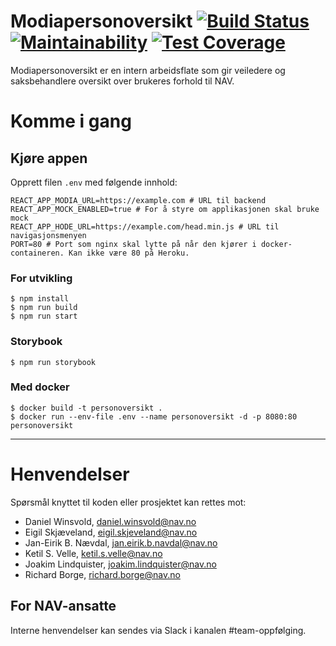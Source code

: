 Modiapersonoversikt [![Build Status](https://travis-ci.org/navikt/modiapersonoversikt.svg?branch=master)](https://travis-ci.org/navikt/modiapersonoversikt) [![Maintainability](https://api.codeclimate.com/v1/badges/bc150401e4210a34fc4f/maintainability)](https://codeclimate.com/github/navikt/modiapersonoversikt/maintainability)
[![Test Coverage](https://api.codeclimate.com/v1/badges/bc150401e4210a34fc4f/test_coverage)](https://codeclimate.com/github/navikt/modiapersonoversikt/test_coverage)
===================

Modiapersonoversikt er en intern arbeidsflate som gir veiledere og 
saksbehandlere oversikt over brukeres forhold til NAV.

# Komme i gang

## Kjøre appen

Opprett filen `.env` med følgende innhold:
```shell
REACT_APP_MODIA_URL=https://example.com # URL til backend
REACT_APP_MOCK_ENABLED=true # For å styre om applikasjonen skal bruke mock
REACT_APP_HODE_URL=https://example.com/head.min.js # URL til navigasjonsmenyen
PORT=80 # Port som nginx skal lytte på når den kjører i docker-containeren. Kan ikke være 80 på Heroku.
```

### For utvikling
```console
$ npm install
$ npm run build
$ npm run start
```
### Storybook
```console
$ npm run storybook
```

### Med docker
```console
$ docker build -t personoversikt .
$ docker run --env-file .env --name personoversikt -d -p 8080:80 personoversikt
```

---

# Henvendelser

Spørsmål knyttet til koden eller prosjektet kan rettes mot:

* Daniel Winsvold, daniel.winsvold@nav.no
* Eigil Skjæveland, eigil.skjeveland@nav.no
* Jan-Eirik B. Nævdal, jan.eirik.b.navdal@nav.no
* Ketil S. Velle, ketil.s.velle@nav.no
* Joakim Lindquister, joakim.lindquister@nav.no
* Richard Borge, richard.borge@nav.no

## For NAV-ansatte

Interne henvendelser kan sendes via Slack i kanalen #team-oppfølging.
